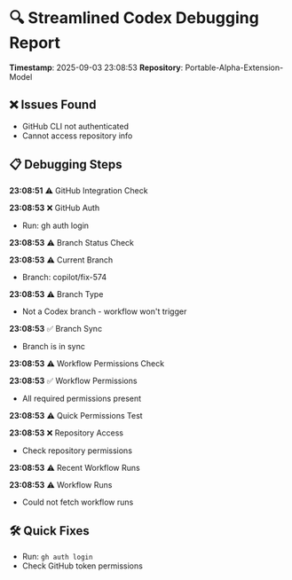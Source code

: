 # 🔍 Streamlined Codex Debugging Report

**Timestamp**: 2025-09-03 23:08:53
**Repository**: Portable-Alpha-Extension-Model

## ❌ Issues Found
- GitHub CLI not authenticated
- Cannot access repository info

## 📋 Debugging Steps
**23:08:51** ⚠️ GitHub Integration Check

**23:08:53** ❌ GitHub Auth
  - Run: gh auth login

**23:08:53** ⚠️ Branch Status Check

**23:08:53** ⚠️ Current Branch
  - Branch: copilot/fix-574

**23:08:53** ⚠️ Branch Type
  - Not a Codex branch - workflow won't trigger

**23:08:53** ✅ Branch Sync
  - Branch is in sync

**23:08:53** ⚠️ Workflow Permissions Check

**23:08:53** ✅ Workflow Permissions
  - All required permissions present

**23:08:53** ⚠️ Quick Permissions Test

**23:08:53** ❌ Repository Access
  - Check repository permissions

**23:08:53** ⚠️ Recent Workflow Runs

**23:08:53** ⚠️ Workflow Runs
  - Could not fetch workflow runs

## 🛠️ Quick Fixes
- Run: `gh auth login`
- Check GitHub token permissions
